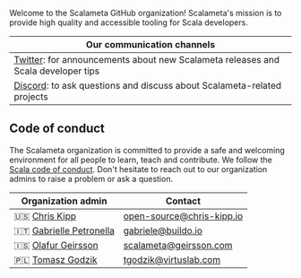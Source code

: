 Welcome to the Scalameta GitHub organization! Scalameta's mission is to provide
high quality and accessible tooling for Scala developers.

| Our communication channels                                                                                        |
| ----------------------------------------------------------------------------------------------------------------- |
| [Twitter](https://twitter.com/scalameta): for announcements about new Scalameta releases and Scala developer tips |
| [Discord](https://twitter.com/scalameta): to ask questions and discuss about Scalameta-related projects           |

## Code of conduct

The Scalameta organization is committed to provide a safe and welcoming
environment for all people to learn, teach and contribute. We follow the
[Scala code of conduct](https://www.scala-lang.org/conduct/). Don't hesitate to
reach out to our organization admins to raise a problem or ask a question.

| Organization admin                                  | Contact                   |
| --------------------------------------------------- | ------------------------- |
| 🇺🇸 [Chris Kipp](https://github.com/ckipp01)         | open-source@chris-kipp.io |
| 🇮🇹 [Gabrielle Petronella](https://github.com/gabro) | gabriele@buildo.io        |
| 🇮🇸 [Olafur Geirsson](https://github.com/olafurpg)   | scalameta@geirsson.com    |
| 🇵🇱 [Tomasz Godzik](https://github.com/gabro)        | tgodzik@virtuslab.com     |
